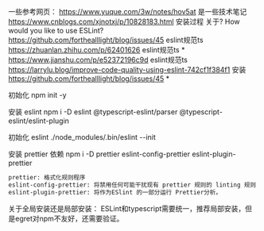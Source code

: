 一些参考网页：
    https://www.yuque.com/3w/notes/hov5at 是一些技术笔记
    https://www.cnblogs.com/xjnotxj/p/10828183.html 安装过程 关于? How would you like to use ESLint? 
    https://github.com/forthealllight/blog/issues/45 eslint规范ts
    https://zhuanlan.zhihu.com/p/62401626 eslint规范ts *
    https://www.jianshu.com/p/e52372196c9d eslint规范ts
    https://larrylu.blog/improve-code-quality-using-eslint-742cf1f384f1 安装
    https://github.com/forthealllight/blog/issues/45 *

初始化
npm init -y

安装 eslint
npm i -D eslint @typescript-eslint/parser @typescript-eslint/eslint-plugin

初始化 eslint
./node_modules/.bin/eslint --init

安装 prettier 依赖
npm i -D prettier eslint-config-prettier eslint-plugin-prettier

```txt
prettier: 格式化规则程序
eslint-config-prettier: 将禁用任何可能干扰现有 prettier 规则的 linting 规则
eslint-plugin-prettier: 将作为ESlint 的一部分运行 Prettier分析。
```

关于全局安装还是局部安装：
ESLint和typescript需要统一，推荐局部安装，但是egret对npm不友好，还需要验证。
